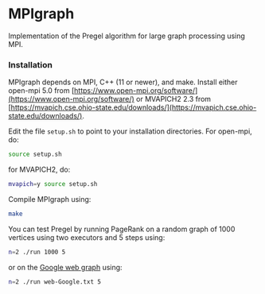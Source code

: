 # MPIgraph

Implementation of the Pregel algorithm for large graph processing using MPI.

### Installation

MPIgraph depends on MPI, C++ (11 or newer), and make.
Install either
open-mpi 5.0 from [https://www.open-mpi.org/software/](https://www.open-mpi.org/software/) or
MVAPICH2 2.3 from [https://mvapich.cse.ohio-state.edu/downloads/](https://mvapich.cse.ohio-state.edu/downloads/).

Edit the file `setup.sh` to point to your installation directories.
For open-mpi, do:
```bash
source setup.sh
```
for MVAPICH2, do:
```bash
mvapich=y source setup.sh
```
Compile MPIgraph using:
```bash
make
```

You can test Pregel by running PageRank on a random graph of 1000 vertices using two executors and 5 steps using:
```bash
n=2 ./run 1000 5
```
or on the [Google web graph](https://snap.stanford.edu/data/web-Google.html) using:
```bash
n=2 ./run web-Google.txt 5
```
